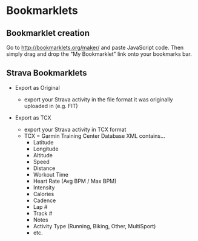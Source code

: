 # Bookmarklets

## Bookmarklet creation
Go to http://bookmarklets.org/maker/ and paste JavaScript code. Then simply drag and drop the "My Bookmarklet" link onto your bookmarks bar.

## Strava Bookmarklets
 - Export as Original
      - export your Strava activity in the file format it was originally uploaded in (e.g. FIT)
      
 - Export as TCX
    - export your Strava activity in TCX format
    - TCX = Garmin Training Center Database XML contains...
      - Latitude
      - Longitude
      - Altitude
      - Speed
      - Distance
      - Workout Time
      - Heart Rate (Avg BPM / Max BPM)
      - Intensity
      - Calories
      - Cadence
      - Lap #
      - Track #
      - Notes
      - Activity Type (Running, Biking, Other, MultiSport)
      - etc. 
